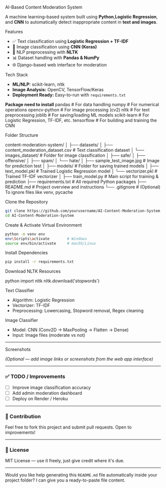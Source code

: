 
 AI-Based Content Moderation System

A machine learning–based system built using **Python**,**Logistic Regression**, and **CNN** to automatically detect inappropriate content in **text and images**.

 Features

* ✅ Text classification using **Logistic Regression + TF-IDF**
* 🧠 Image classification using **CNN (Keras)**
* 🧼 NLP preprocessing with **NLTK**
* 📊 Dataset handling with **Pandas & NumPy**
* 🌐 Django-based web interface for moderation

 Tech Stack
* **ML/NLP:** scikit-learn, nltk
* **Image Analysis:** OpenCV, TensorFlow/Keras
* **Deployment Ready:** Easy-to-run with `requirements.txt`
  
 **Package need to install**
pandas              # For data handling
numpy               # For numerical operations
opencv-python       # For image processing (cv2)
nltk                # For text preprocessing
joblib              # For saving/loading ML models
scikit-learn        # For Logistic Regression, TF-IDF, etc.
tensorflow          # For building and training the CNN


 Folder Structure


content-moderation-system/
│
├── datasets/
│   ├── content_moderation_dataset.csv        # Text classification dataset
│   └── images_dataset/                       # Folder for image classification
│       ├── safe/
│       ├── offensive/
│       ├── spam/
│       └── hate/
│
├── sample_test_image.jpg                     # Image for prediction test
│
├── models/                                   # Folder for saving trained models
│   ├── text_model.pkl                        # Trained Logistic Regression model
│   └── vectorizer.pkl                        # Trained TF-IDF vectorizer
│
├── train_model.py                            # Main script for training & prediction
├── requirements.txt                          # All required Python packages
├── README.md                                 # Project overview and instructions
└── .gitignore                                 # (Optional) To ignore files like venv, pycache


 Clone the Repository

```bash
git clone https://github.com/yourusername/AI-Content-Moderation-System.git
cd AI-Content-Moderation-System
```

 Create & Activate Virtual Environment

```bash
python -m venv env
env\Scripts\activate        # Windows
source env/bin/activate     # macOS/Linux
```

 Install Dependencies

```bash
pip install -r requirements.txt
```

Download NLTK Resources

python
import nltk
nltk.download('stopwords')


 Text Classifier

* Algorithm: Logistic Regression
* Vectorizer: TF-IDF
* Preprocessing: Lowercasing, Stopword removal, Regex cleaning

 Image Classifier

* Model: CNN (Conv2D → MaxPooling → Flatten → Dense)
* Input: Image files (moderate vs not)

---

Screenshots

*(Optional — add image links or screenshots from the web app interface)*

---

### ✅ TODO / Improvements

* [ ] Improve image classification accuracy
* [ ] Add admin moderation dashboard
* [ ] Deploy on Render / Heroku

---

### 🤝 Contribution

Feel free to fork this project and submit pull requests. Open to improvements!

---

### 📄 License

MIT License — use it freely, just give credit where it's due.

---

Would you like help generating this `README.md` file automatically inside your project folder? I can give you a ready-to-paste file content.
